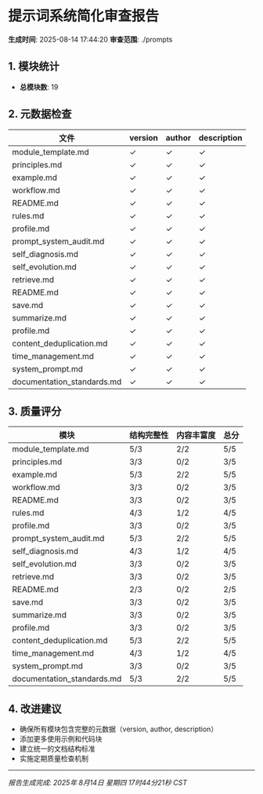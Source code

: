 # 提示词系统简化审查报告

**生成时间**: 2025-08-14 17:44:20
**审查范围**: ./prompts

## 1. 模块统计

- **总模块数**: 19

## 2. 元数据检查

| 文件 | version | author | description |
|------|---------|--------|-------------|
| module_template.md | ✓ | ✓ | ✓ |
| principles.md | ✓ | ✓ | ✓ |
| example.md | ✓ | ✓ | ✓ |
| workflow.md | ✓ | ✓ | ✓ |
| README.md | ✓ | ✓ | ✓ |
| rules.md | ✓ | ✓ | ✓ |
| profile.md | ✓ | ✓ | ✓ |
| prompt_system_audit.md | ✓ | ✓ | ✓ |
| self_diagnosis.md | ✓ | ✓ | ✓ |
| self_evolution.md | ✓ | ✓ | ✓ |
| retrieve.md | ✓ | ✓ | ✓ |
| README.md | ✓ | ✓ | ✓ |
| save.md | ✓ | ✓ | ✓ |
| summarize.md | ✓ | ✓ | ✓ |
| profile.md | ✓ | ✓ | ✓ |
| content_deduplication.md | ✓ | ✓ | ✓ |
| time_management.md | ✓ | ✓ | ✓ |
| system_prompt.md | ✓ | ✓ | ✓ |
| documentation_standards.md | ✓ | ✓ | ✓ |

## 3. 质量评分

| 模块 | 结构完整性 | 内容丰富度 | 总分 |
|------|------------|------------|------|
| module_template.md | 5/3 | 2/2 | 5/5 |
| principles.md | 3/3 | 0/2 | 3/5 |
| example.md | 5/3 | 2/2 | 5/5 |
| workflow.md | 3/3 | 0/2 | 3/5 |
| README.md | 3/3 | 0/2 | 3/5 |
| rules.md | 4/3 | 1/2 | 4/5 |
| profile.md | 3/3 | 0/2 | 3/5 |
| prompt_system_audit.md | 5/3 | 2/2 | 5/5 |
| self_diagnosis.md | 4/3 | 1/2 | 4/5 |
| self_evolution.md | 3/3 | 0/2 | 3/5 |
| retrieve.md | 3/3 | 0/2 | 3/5 |
| README.md | 2/3 | 0/2 | 2/5 |
| save.md | 3/3 | 0/2 | 3/5 |
| summarize.md | 3/3 | 0/2 | 3/5 |
| profile.md | 3/3 | 0/2 | 3/5 |
| content_deduplication.md | 5/3 | 2/2 | 5/5 |
| time_management.md | 4/3 | 1/2 | 4/5 |
| system_prompt.md | 3/3 | 0/2 | 3/5 |
| documentation_standards.md | 5/3 | 2/2 | 5/5 |

## 4. 改进建议

- 确保所有模块包含完整的元数据（version, author, description）
- 添加更多使用示例和代码块
- 建立统一的文档结构标准
- 实施定期质量检查机制

---
*报告生成完成: 2025年 8月14日 星期四 17时44分21秒 CST*

